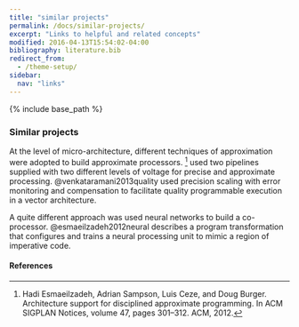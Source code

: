 ```yaml
---
title: "similar projects"
permalink: /docs/similar-projects/
excerpt: "Links to helpful and related concepts"
modified: 2016-04-13T15:54:02-04:00
bibliography: literature.bib
redirect_from:
  - /theme-setup/
sidebar:
  nav: "links"  
---
```


{% include base_path %}

### Similar projects
At the level of micro-architecture, different techniques of approximation were adopted to build approximate processors. [^esmaeilzadeh2012architecture] used two pipelines supplied with two different levels of voltage for precise and approximate processing. @venkataramani2013quality used precision scaling with error monitoring and compensation to facilitate quality programmable
 execution in a vector architecture. 

A quite different approach was used neural networks to build a co-processor. @esmaeilzadeh2012neural describes a program
 transformation that configures and trains a neural processing unit to mimic a region of imperative
 code. 
 
#### References
[^esmaeilzadeh2012architecture]: Hadi Esmaeilzadeh, Adrian Sampson, Luis Ceze, and Doug Burger. Architecture
support for disciplined approximate programming. In ACM SIGPLAN Notices,
volume 47, pages 301–312. ACM, 2012.
